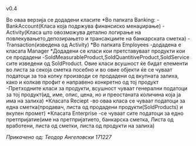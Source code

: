 v0.4

Во оваа верзија се додадени класите
*Во папката Banking:
    -BankAccount(Класа која подржува финансиско менаџирање)
    -Activity(Класа што овозможува детално логирање на повлекувањето,депозирањето и трансакциите на банкарската сметка)
    -Transaction(изведена од Activity)
*Во папката Employees
    -додадена е класата Manager
*Додадени се класи кои претставуваат продукти кои се продадени
    -SoldMeasurableProduct,SoldQuantitiveProduct,SoldService сите изведени од SoldProduct. Овие класи всушност ќе бидат елементи во листа за секоја сметка посебно и во овие објекти ќе се чуваат податоци за тоа колку производи се продадени од вкупната залиха, како и колкав профит е направено конкретно од тој продукт
    -Претходните класи за продукти, всушност чуваат генерални податоци за тој продукт(ид, име, опис, цена, но и преостаната количина која ја има на залиха)
*Класата Reciept
    -во оваа класа се чуваат податоци за една сметка(продавач, листа од продадени продукти(SoldProducts) и вкупен промет)
*Класата Enterprise
    -се чуваат сите податоци за едно претпријатие(име на претпријатието, банкарска сметка, Листа од вработени, листа од сметки, листа од продукти на залиха)

*Прикачено од: Теодор Ангеловски 171227*
